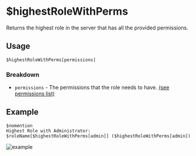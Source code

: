 # $highestRoleWithPerms
Returns the highest role in the server that has all the provided permissions.

## Usage
```
$highestRoleWithPerms[permissions]
```

### Breakdown
- `permissions` - The permissions that the role needs to have.  [(see permissions list)](https://nilpointer-software.github.io/bdfd-wiki/guides/permissions.html)

## Example
```
$nomention
Highest Role with Administrator:  $roleName[$highestRoleWithPerms[admin]] ($highestRoleWithPerms[admin])
```

![example](https://user-images.githubusercontent.com/69215413/123514351-a4802c80-d660-11eb-9ff1-3270e561982a.png)
